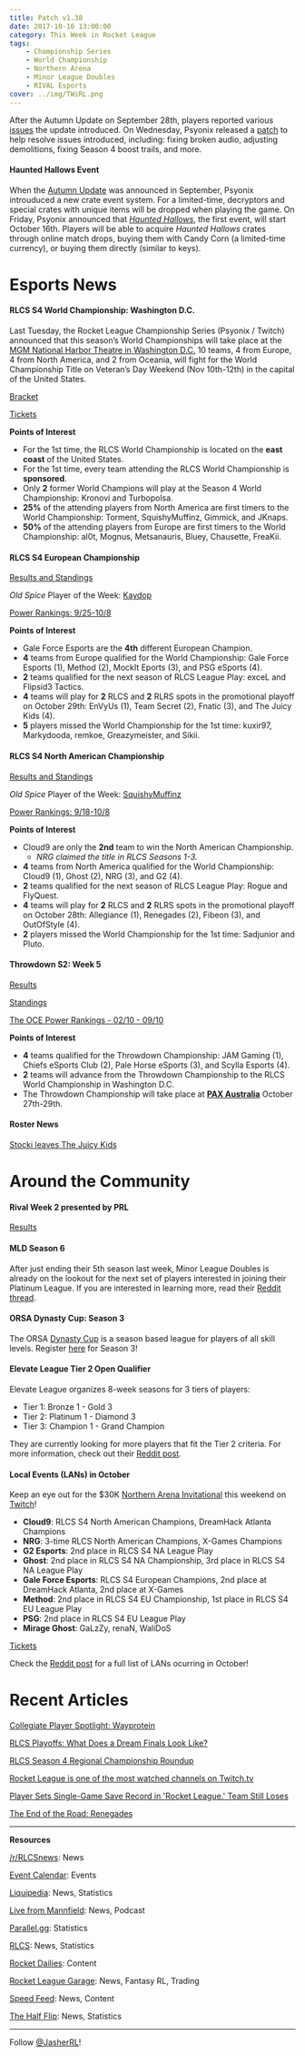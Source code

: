 ```yaml
---
title: Patch v1.38
date: 2017-10-16 13:00:00
category: This Week in Rocket League
tags:
    - Championship Series
    - World Championship
    - Northern Arena
    - Minor League Doubles
    - RIVAL Esports
cover: ../img/TWiRL.png
---
```


After the Autumn Update on September 28th, players reported various [issues](https://www.reddit.com/r/RocketLeague/comments/733hit/the_v137_autumn_update_issues_megathread/) the update introduced. On Wednesday, Psyonix released a [patch](https://www.rocketleague.com/news/rocket-league-patch-notes-v1-38/) to help resolve issues introduced, including: fixing broken audio, adjusting demolitions, fixing Season 4 boost trails, and more.

#### Haunted Hallows Event

When the [Autumn Update](https://www.rocketleague.com/game-info/autumn-update/) was announced in September, Psyonix introuduced a new crate event system. For a limited-time, decryptors and special crates with unique items will be dropped when playing the game. On Friday, Psyonix announced that [_Haunted Hallows_](https://www.reddit.com/r/RocketLeague/comments/7680v8/haunted_hallows_event_starts_october_16/), the first event, will start October 16th. Players will be able to acquire _Haunted Hallows_ crates through online match drops, buying them with Candy Corn (a limited-time currency), or buying them directly (similar to keys).

# Esports News

#### RLCS S4 World Championship: Washington D.C.

Last Tuesday, the Rocket League Championship Series (Psyonix / Twitch) announced that this season’s World Championships will take place at the [MGM National Harbor Theatre in Washington D.C.](https://rlcs.gg/news/rlcs-world-championship-coming-to-washington-dc) 10 teams, 4 from Europe, 4 from North America, and 2 from Oceania, will fight for the World Championship Title on Veteran’s Day Weekend (Nov 10th-12th) in the capital of the United States.

[Bracket](http://wiki.teamliquid.net/rocketleague/Rocket_League_Championship_Series/Season_4)

[Tickets](https://www1.ticketmaster.com/event/1500534BF32056E1)

**Points of Interest**

-   For the 1st time, the RLCS World Championship is located on the **east coast** of the United States.
-   For the 1st time, every team attending the RLCS World Championship is **sponsored**.
-   Only **2** former World Champions will play at the Season 4 World Championship: Kronovi and Turbopolsa.
-   **25%** of the attending players from North America are first timers to the World Championship: Torment, SquishyMuffinz, Gimmick, and JKnaps.
-   **50%** of the attending players from Europe are first timers to the World Championship: al0t, Mognus, Metsanauris, Bluey, Chausette, FreaKii.

#### RLCS S4 European Championship

[Results and Standings](https://www.reddit.com/r/RocketLeague/comments/76hcan/rlcs_s4_eu_regional_championship_25000/)

_Old Spice_ Player of the Week: [Kaydop](https://twitter.com/RLCS/status/919710982535913472)

[Power Rankings: 9/25-10/8](https://www.reddit.com/r/RocketLeague/comments/76qj0b/esports_eu_power_rankings_weeks_of_0925_1008/)

**Points of Interest**

-   Gale Force Esports are the **4th** different European Champion.
-   **4** teams from Europe qualified for the World Championship: Gale Force Esports (1), Method (2), MockIt Eports (3), and PSG eSports (4).
-   **2** teams qualified for the next season of RLCS League Play: exceL and Flipsid3 Tactics.
-   **4** teams will play for **2** RLCS and **2** RLRS spots in the promotional playoff on October 29th: EnVyUs (1), Team Secret (2), Fnatic (3), and The Juicy Kids (4).
-   **5** players missed the World Championship for the 1st time: kuxir97, Markydooda, remkoe, Greazymeister, and Sikii.

#### RLCS S4 North American Championship

[Results and Standings](https://www.reddit.com/r/RocketLeague/comments/76aotc/rlcs_s4_na_regional_championship_25000/)

_Old Spice_ Player of the Week: [SquishyMuffinz](https://twitter.com/RLCS/status/919367531944591360)

[Power Rankings: 9/18-10/8](https://www.reddit.com/r/RocketLeague/comments/76e618/esports_na_power_rankings_weeks_of_918_108/)

**Points of Interest**

-   Cloud9 are only the **2nd** team to win the North American Championship.
    -   _NRG claimed the title in RLCS Seasons 1-3._
-   **4** teams from North America qualified for the World Championship: Cloud9 (1), Ghost (2), NRG (3), and G2 (4).
-   **2** teams qualified for the next season of RLCS League Play: Rogue and FlyQuest.
-   **4** teams will play for **2** RLCS and **2** RLRS spots in the promotional playoff on October 28th: Allegiance (1), Renegades (2), Fibeon (3), and OutOfStyle (4).
-   **2** players missed the World Championship for the 1st time: Sadjunior and Pluto.

#### Throwdown S2: Week 5

[Results](https://www.reddit.com/r/RocketLeague/comments/76fiqm/rlcs_s4_throwdown_oce_league_play_week_5/)

[Standings](http://wiki.teamliquid.net/rocketleague/Rocket_League_Championship_Series/Season_4/Oceania)

[The OCE Power Rankings - 02/10 - 09/10](https://www.rocketleagueoce.com/single-post/2017/10/12/The-OCE-Power-Rankings---0210---0910)

**Points of Interest**

-   **4** teams qualified for the Throwdown Championship: JAM Gaming (1), Chiefs eSports Club (2), Pale Horse eSports (3), and Scylla Esports (4).
-   **2** teams will advance from the Throwdown Championship to the RLCS World Championship in Washington D.C.
-   The Throwdown Championship will take place at [**PAX Australia**](https://www.throwdowntv.gg/news/throwdown-announces-pax-australia-finals/) October 27th-29th.

#### Roster News

[Stocki leaves The Juicy Kids](https://twitter.com/stocki_esports/status/917704777638793216)

# Around the Community

#### Rival Week 2 presented by PRL

[Results](https://www.reddit.com/r/RLCSnews/comments/759mog/prl_rival_week_ii_october_8th12th_2017_information/)

#### MLD Season 6

After just ending their 5th season last week, Minor League Doubles is already on the lookout for the next set of players interested in joining their Platinum League. If you are interested in learning more, read their [Reddit thread](https://www.reddit.com/r/RocketLeague/comments/75idgn/minor_league_doubles_recruiting_bronzegold_free/).

#### ORSA Dynasty Cup: Season 3

The ORSA [Dynasty Cup](https://www.reddit.com/r/RocketLeague/comments/73ook2/orsa_leagues_are_back_better_and_bigger_than_ever/) is a season based league for players of all skill levels. Register [here](http://www.rocketsportsassociation.com/index.php/dynasty-cup-season-3-sign-up-sheet/) for Season 3!

#### Elevate League Tier 2 Open Qualifier

Elevate League organizes 8-week seasons for 3 tiers of players:

-   Tier 1: Bronze 1 - Gold 3
-   Tier 2: Platinum 1 - Diamond 3
-   Tier 3: Champion 1 - Grand Champion

They are currently looking for more players that fit the Tier 2 criteria. For more information, check out their [Reddit post](https://www.reddit.com/r/RocketLeagueClashes/comments/76705k/elevate_league_tier_2_open_qualifier/).

#### Local Events (LANs) in October

Keep an eye out for the \$30K [Northern Arena Invitational](http://northernarena.ca/#!/event/rocket-league-invitational-2017) this weekend on [Twitch](https://twitch.tv/northernarena)!

-   **Cloud9**: RLCS S4 North American Champions, DreamHack Atlanta Champions
-   **NRG**: 3-time RLCS North American Champions, X-Games Champions
-   **G2 Esports**: 2nd place in RLCS S4 NA League Play
-   **Ghost**: 2nd place in RLCS S4 NA Championship, 3rd place in RLCS S4 NA League Play
-   **Gale Force Esports**: RLCS S4 European Champions, 2nd place at DreamHack Atlanta, 2nd place at X-Games
-   **Method**: 2nd place in RLCS S4 EU Championship, 1st place in RLCS S4 EU League Play
-   **PSG**: 2nd place in RLCS S4 EU League Play
-   **Mirage Ghost**: GaLzZy, renaN, WaliDoS

[Tickets](https://www.eventbrite.com/e/northern-arena-rocket-league-invitational-2017-tickets-38641035377?aff=efbeventtix)

Check the [Reddit post](https://www.reddit.com/r/RocketLeague/comments/73ffop/local_events_lans_october_2017/) for a full list of LANs ocurring in October!

# Recent Articles

[Collegiate Player Spotlight: Wayprotein](https://rocket-league.com/news/collegiate-player-spotlight-wayprotein)

[RLCS Playoffs: What Does a Dream Finals Look Like?](https://www.redbull.com/us-en/rlcs-regional-playoffs-preview-dream-finals?linkId=43480761)

[RLCS Season 4 Regional Championship Roundup](https://rlcs.gg/news/rlcs-s4-regional-championship-roundup)

[Rocket League is one of the most watched channels on Twitch.tv](http://www.dailymail.co.uk/sport/esports/article-4952662/Rocket-League-one-watched-esports-Twitch.html)

[Player Sets Single-Game Save Record in 'Rocket League.' Team Still Loses](https://waypoint.vice.com/en_us/article/9k37e5/player-sets-single-game-save-record-in-rocket-league-team-still-loses?utm_source=wptwitterus)

[The End of the Road: Renegades](https://rocket-league.com/news/the-end-of-the-road-na-rlcs-renegades)

---

**Resources**

[/r/RLCSnews](https://www.reddit.com/r/RLCSnews/): News

[Event Calendar](https://rocket-league.com/calendar): Events

[Liquipedia](http://wiki.teamliquid.net/rocketleague/Rocket_League_Championship_Series/Season_4): News, Statistics

[Live from Mannfield](http://www.lfmannfield.com/): News, Podcast

[Parallel.gg](http://parallel.gg/): Statistics

[RLCS](https://rlcs.gg/): News, Statistics

[Rocket Dailies](https://twitter.com/Rocket_Dailies): Content

[Rocket League Garage](http://rocket-league.com/): News, Fantasy RL, Trading

[Speed Feed](https://www.youtube.com/user/TehLief/featured): News, Content

[The Half Flip](http://thehalfflip.com/): News, Statistics

---

Follow [@JasherRL](https://twitter.com/JasherRL)!
